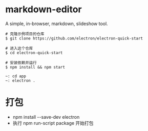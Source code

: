 # markdown-editor
A simple, in-browser, markdown, slideshow tool.

```
# 克隆示例项目的仓库
$ git clone https://github.com/electron/electron-quick-start

# 进入这个仓库
$ cd electron-quick-start

# 安装依赖并运行
$ npm install && npm start

~: cd app
~: electron .
```

# 打包
- npm install --save-dev electron
- 执行 npm run-script package 开始打包
